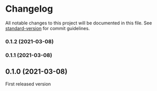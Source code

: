 # Changelog

All notable changes to this project will be documented in this file. See [standard-version](https://github.com/conventional-changelog/standard-version) for commit guidelines.

### 0.1.2 (2021-03-08)

### 0.1.1 (2021-03-08)

## 0.1.0 (2021-03-08)

First released version
